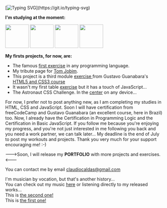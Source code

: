 [![Typing SVG](https://readme-typing-svg.demolab.com?font=Fira+Code&pause=1000&color=1E8027&background=08310600&random=false&width=435&lines=I'm+Cl%C3%A1udio+Caldas+from+Brazil!)](https://git.io/typing-svg) 
<div style="display: inline">
  <p><strong>I'm studying at the moment:</strong></p> 
  <img width='75' height='75' src="https://cdn.jsdelivr.net/gh/devicons/devicon@latest/icons/html5/html5-original-wordmark.svg" />
  <img width='75' height='75' src="https://cdn.jsdelivr.net/gh/devicons/devicon@latest/icons/css3/css3-original-wordmark.svg" />
  <img  width='75' height='75' src="https://cdn.jsdelivr.net/gh/devicons/devicon@latest/icons/javascript/javascript-plain.svg" />
  <img width='75' height='75' src="https://cdn.jsdelivr.net/gh/devicons/devicon@latest/icons/gimp/gimp-original-wordmark.svg" />          
</div>
<br>
<p><strong>My firsts projects, for now, are:</strong></p>
<ul>
  <li>The famous <a href="https://claudio-caldas.github.io/firstExercise/index.html" target="_blank">first exercise</a> in any programming language.</li>
  <li>My tribute page for <a href="https://claudio-caldas.github.io/TributePage/Tribute.html" target="_blank">Tom Jobim</a>.</li>
  <li>This project is a third module <a href="https://claudio-caldas.github.io/projeto-cordel" target="_blank">exercise </a>from Gustavo Guanabara's <a href="https://gustavoguanabara.github.io/#curso-de-html5-e-css3" >HTML5 and CSS3 course</a></li>
  <li>It wasn't my first table <a href="https://claudio-caldas.github.io/Cap21-Aula02" target="_blank"> exercise</a> but it has a touch of JavaScript...</li>
  <li>The Astronaut CSS Challenge. In the <a href="https://claudio-caldas.github.io/Desafio011/index.html" target="_blank">center</a> on any device...</li>
 <!-- <li>Two HTML tables challenges. <a href="https://claudio-caldas.github.io/Desafio013/index.html" target="_blank">Merging</a>...</li> -->
</ul>
<p>For now, I prefer not to post anything new, as I am completing my studies in HTML, CSS and JavaScript. Soon I will have certification from freeCodeCamp and Gustavo Guanabara (an excellent course, here in Brazil) too. Now, I already have the Certification in Programming Logic and the Certification in Basic JavaScript. If you follow me because you're enjoying my progress, and you're not just interested in me following you back and you need a work partner, we can talk later... My deadline is the end of July to post my workouts and projects. Thank you very much for your support encouraging me! :-)</p>
<p>--->Soon, I will release my <strong>PORTFOLIO</strong> with more projects and exercises.<---</p>
<p> You can contact me by email <a href="mailto:claudiocaldas@gmail.com?"> claudiocaldas@gmail.com</a></p> 
<p>I'm musician by vocation, but that's another history... <br>
  You can check out my music <a href="https://soundcloud.com/claudio-caldas" target=""_blank>here</a> or listening directly to my released works...<br>
  This is <a href="https://soundcloud.com/claudio-caldas/sets/between-imagination-and-reality?utm_source=clipboard&utm_medium=text&utm_campaign=social_sharing" target="_blank"> the  second one!</a> <br>
  This is <a href="https://soundcloud.com/claudio-caldas/sets/estudio-imid-volume-11" >the first one!</a>
</p>

<!---
Claudio-Caldas/Claudio-Caldas is a ✨ special ✨ repository because its `README.md` (this file) appears on your GitHub profile.
You can click the Preview link to take a look at your changes.
--->
